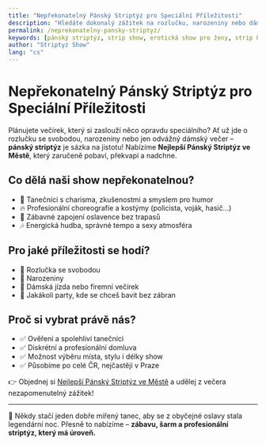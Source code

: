 ```yaml
---
title: "Nepřekonatelný Pánský Striptýz pro Speciální Příležitosti"
description: "Hledáte dokonalý zážitek na rozlučku, narozeniny nebo dámskou jízdu? Nepřekonatelný pánský striptýz rozproudí každou oslavu. Profesionální tanečníci, zábava a vášeň v jednom."
permalink: /neprekonatelny-pansky-striptyz/
keywords: [pánský striptýz, strip show, erotická show pro ženy, strip Praha, rozlučka se svobodou, zábava pro ženy]
author: "Striptyz Show"
lang: "cs"
---
```


# Nepřekonatelný Pánský Striptýz pro Speciální Příležitosti

Plánujete večírek, který si zaslouží něco opravdu speciálního? Ať už jde o rozlučku se svobodou, narozeniny nebo jen odvážný dámský večer – **pánský striptýz** je sázka na jistotu! Nabízíme **Nejlepší Pánský Striptýz ve Městě**, který zaručeně pobaví, překvapí a nadchne.

## Co dělá naši show nepřekonatelnou?

- 🕺 Tanečníci s charisma, zkušenostmi a smyslem pro humor  
- 🔥 Profesionální choreografie a kostýmy (policista, voják, hasič...)  
- 💬 Zábavné zapojení oslavence bez trapasů  
- 🎶 Energická hudba, správné tempo a sexy atmosféra

## Pro jaké příležitosti se hodí?

- 👰 Rozlučka se svobodou  
- 🎂 Narozeniny  
- 🥂 Dámská jízda nebo firemní večírek  
- 🎊 Jakákoli party, kde se chceš bavit bez zábran

## Proč si vybrat právě nás?

- ✅ Ověření a spolehliví tanečníci  
- ✅ Diskrétní a profesionální domluva  
- ✅ Možnost výběru místa, stylu i délky show  
- ✅ Působíme po celé ČR, nejčastěji v Praze

👉 Objednej si [Nejlepší Pánský Striptýz ve Městě](https://www.striptyz-show.cz/pansky-striptyz/) a udělej z večera nezapomenutelný zážitek!

---

💃 Někdy stačí jeden dobře mířený tanec, aby se z obyčejné oslavy stala legendární noc. Přesně to nabízíme – **zábavu, šarm a profesionální striptýz, který má úroveň.**
